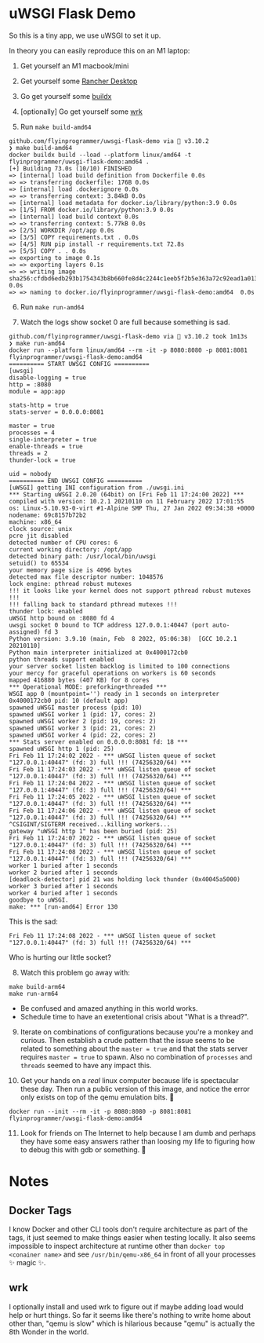 # uWSGI Flask Demo

So this is a tiny app, we use uWSGI to set it up.

In theory you can easily reproduce this on an M1 laptop:


1. Get yourself an M1 macbook/mini

2. Get yourself some [Rancher Desktop](https://rancherdesktop.io/)

3. Go get yourself some [buildx](https://docs.docker.com/buildx/working-with-buildx/)

4. [optionally] Go get yourself some [wrk](https://github.com/wg/wrk)

5. Run `make build-amd64`

```shell
github.com/flyinprogrammer/uwsgi-flask-demo via 🐍 v3.10.2 
❯ make build-amd64                 
docker buildx build --load --platform linux/amd64 -t flyinprogrammer/uwsgi-flask-demo:amd64 .
[+] Building 73.0s (10/10) FINISHED
=> [internal] load build definition from Dockerfile 0.0s
=> => transferring dockerfile: 176B 0.0s
=> [internal] load .dockerignore 0.0s
=> => transferring context: 3.84kB 0.0s
=> [internal] load metadata for docker.io/library/python:3.9 0.0s
=> [1/5] FROM docker.io/library/python:3.9 0.0s
=> [internal] load build context 0.0s
=> => transferring context: 5.77kB 0.0s
=> [2/5] WORKDIR /opt/app 0.0s
=> [3/5] COPY requirements.txt . 0.0s
=> [4/5] RUN pip install -r requirements.txt 72.8s
=> [5/5] COPY . . 0.0s
=> exporting to image 0.1s
=> => exporting layers 0.1s
=> => writing image sha256:cfdbd6edb293b1754343b8b660fe8d4c2244c1eeb5f2b5e363a72c92ead1a013 0.0s 
=> => naming to docker.io/flyinprogrammer/uwsgi-flask-demo:amd64  0.0s 

```

6. Run `make run-amd64`

7. Watch the logs show socket 0 are full because something is sad.

```shell
github.com/flyinprogrammer/uwsgi-flask-demo via 🐍 v3.10.2 took 1m13s 
❯ make run-amd64
docker run --platform linux/amd64 --rm -it -p 8080:8080 -p 8081:8081 flyinprogrammer/uwsgi-flask-demo:amd64
========== START UWSGI CONFIG ==========
[uwsgi]
disable-logging = true
http = :8080
module = app:app

stats-http = true
stats-server = 0.0.0.0:8081

master = true
processes = 4
single-interpreter = true
enable-threads = true
threads = 2
thunder-lock = true

uid = nobody
========== END UWSGI CONFIG ==========
[uWSGI] getting INI configuration from ./uwsgi.ini
*** Starting uWSGI 2.0.20 (64bit) on [Fri Feb 11 17:24:00 2022] ***
compiled with version: 10.2.1 20210110 on 11 February 2022 17:01:55
os: Linux-5.10.93-0-virt #1-Alpine SMP Thu, 27 Jan 2022 09:34:38 +0000
nodename: 69c8157b72b2
machine: x86_64
clock source: unix
pcre jit disabled
detected number of CPU cores: 6
current working directory: /opt/app
detected binary path: /usr/local/bin/uwsgi
setuid() to 65534
your memory page size is 4096 bytes
detected max file descriptor number: 1048576
lock engine: pthread robust mutexes
!!! it looks like your kernel does not support pthread robust mutexes !!!
!!! falling back to standard pthread mutexes !!!
thunder lock: enabled
uWSGI http bound on :8080 fd 4
uwsgi socket 0 bound to TCP address 127.0.0.1:40447 (port auto-assigned) fd 3
Python version: 3.9.10 (main, Feb  8 2022, 05:06:38)  [GCC 10.2.1 20210110]
Python main interpreter initialized at 0x4000172cb0
python threads support enabled
your server socket listen backlog is limited to 100 connections
your mercy for graceful operations on workers is 60 seconds
mapped 416880 bytes (407 KB) for 8 cores
*** Operational MODE: preforking+threaded ***
WSGI app 0 (mountpoint='') ready in 1 seconds on interpreter 0x4000172cb0 pid: 10 (default app)
spawned uWSGI master process (pid: 10)
spawned uWSGI worker 1 (pid: 17, cores: 2)
spawned uWSGI worker 2 (pid: 19, cores: 2)
spawned uWSGI worker 3 (pid: 21, cores: 2)
spawned uWSGI worker 4 (pid: 22, cores: 2)
*** Stats server enabled on 0.0.0.0:8081 fd: 18 ***
spawned uWSGI http 1 (pid: 25)
Fri Feb 11 17:24:02 2022 - *** uWSGI listen queue of socket "127.0.0.1:40447" (fd: 3) full !!! (74256320/64) ***
Fri Feb 11 17:24:03 2022 - *** uWSGI listen queue of socket "127.0.0.1:40447" (fd: 3) full !!! (74256320/64) ***
Fri Feb 11 17:24:04 2022 - *** uWSGI listen queue of socket "127.0.0.1:40447" (fd: 3) full !!! (74256320/64) ***
Fri Feb 11 17:24:05 2022 - *** uWSGI listen queue of socket "127.0.0.1:40447" (fd: 3) full !!! (74256320/64) ***
Fri Feb 11 17:24:06 2022 - *** uWSGI listen queue of socket "127.0.0.1:40447" (fd: 3) full !!! (74256320/64) ***
^CSIGINT/SIGTERM received...killing workers...
gateway "uWSGI http 1" has been buried (pid: 25)
Fri Feb 11 17:24:07 2022 - *** uWSGI listen queue of socket "127.0.0.1:40447" (fd: 3) full !!! (74256320/64) ***
Fri Feb 11 17:24:08 2022 - *** uWSGI listen queue of socket "127.0.0.1:40447" (fd: 3) full !!! (74256320/64) ***
worker 1 buried after 1 seconds
worker 2 buried after 1 seconds
[deadlock-detector] pid 21 was holding lock thunder (0x40045a5000)
worker 3 buried after 1 seconds
worker 4 buried after 1 seconds
goodbye to uWSGI.
make: *** [run-amd64] Error 130
```

This is the sad:

```text
Fri Feb 11 17:24:08 2022 - *** uWSGI listen queue of socket "127.0.0.1:40447" (fd: 3) full !!! (74256320/64) ***
```

Who is hurting our little socket?

8. Watch this problem go away with:

```shell
make build-arm64
make run-arm64
```

* Be confused and amazed anything in this world works.
* Schedule time to have an exetentional crisis about "What is a thread?".

9. Iterate on combinations of configurations because you're a monkey and curious.
Then establish a crude pattern that the issue seems to be related to something about
the `master = true` and that the stats server requires `master = true` to spawn. Also
no combination of `processes` and `threads` seemed to have any impact this.

10. Get your hands on a _real_ linux computer because life is spectacular these day.
Then run a public version of this image, and notice the error only exists on top
of the qemu emulation bits. :shrug:

```shell
docker run --init --rm -it -p 8080:8080 -p 8081:8081 flyinprogrammer/uwsgi-flask-demo:amd64
```

11. Look for friends on The Internet to help because I am dumb and perhaps they have
some easy answers rather than loosing my life to figuring how to debug this with
gdb or something. :shrug:


# Notes

## Docker Tags

I know Docker and other CLI tools don't require architecture as part of the tags, it just
seemed to make things easier when testing locally. It also seems impossible to inspect
architecture at runtime other than `docker top <conainer name>` and see `/usr/bin/qemu-x86_64`
in front of all your processes :sparkles: magic :sparkles:.

## wrk

I optionally install and used wrk to figure out if maybe adding load would help or hurt things.
So far it seems like there's nothing to write home about other than, "qemu is slow" which
is hilarious because "qemu" is actually the 8th Wonder in the world.
